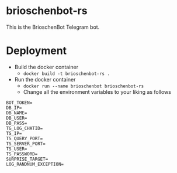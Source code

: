 # brioschenbot-rs

This is the BrioschenBot Telegram bot.

# Deployment

- Build the docker container
  - `docker build -t brioschenbot-rs .`
- Run the docker container
  - `docker run --name brioschenbot brioschenbot-rs`
  - Change all the environment variables to your liking as follows
```
BOT_TOKEN=
DB_IP=
DB_NAME=
DB_USER=
DB_PASS=
TG_LOG_CHATID=
TS_IP=
TS_QUERY_PORT=
TS_SERVER_PORT=
TS_USER=
TS_PASSWORD=
SURPRISE_TARGET=
LOG_RANDNUM_EXCEPTION=
```